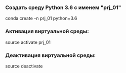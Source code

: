 ### Создать среду Python 3.6 с именем "prj_01"
conda create -n prj_01 python=3.6

### Активация виртуальной среды:
source activate prj_01

### Деактивация виртуальной среды:
source deactivate
